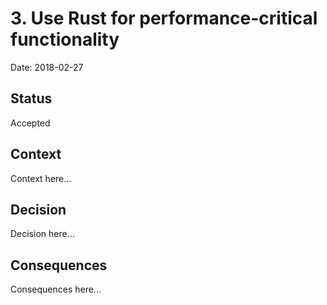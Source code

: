 # 3. Use Rust for performance-critical functionality

Date: 2018-02-27

## Status

Accepted

## Context

Context here...

## Decision

Decision here...

## Consequences

Consequences here...
